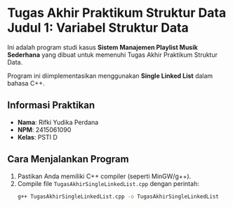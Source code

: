 # Tugas Akhir Praktikum Struktur Data Judul 1: Variabel Struktur Data

Ini adalah program studi kasus **Sistem Manajemen Playlist Musik Sederhana** yang dibuat untuk memenuhi Tugas Akhir Praktikum Struktur Data.

Program ini diimplementasikan menggunakan **Single Linked List** dalam bahasa C++.

## Informasi Praktikan
- **Nama**: Rifki Yudika Perdana
- **NPM**: 2415061090
- **Kelas**: PSTI D

## Cara Menjalankan Program
1. Pastikan Anda memiliki C++ compiler (seperti MinGW/g++).
2. Compile file `TugasAkhirSingleLinkedList.cpp` dengan perintah:
   ```sh
   g++ TugasAkhirSingleLinkedList.cpp -o TugasAkhirSingleLinkedList

